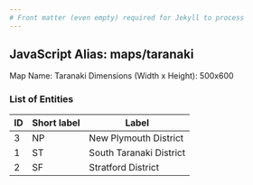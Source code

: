 ```yaml
---
# Front matter (even empty) required for Jekyll to process
---
```


## JavaScript Alias: maps/taranaki

Map Name: Taranaki
Dimensions (Width x Height): 500x600





### List of Entities

ID | Short label | Label
---|---|---|
3|NP|New Plymouth District
1|ST|South Taranaki District
2|SF|Stratford District

